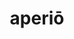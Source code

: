 ---
title: aperiō
meaning: to open
ch: [sixteen, f3, f]
pos: verb
inf: aperīre
secondppstem: aper
infend: īre
thirdpp: aperuī
fourthpp: apertus
conjugation: fourth
derivative: aperture
six: y
---